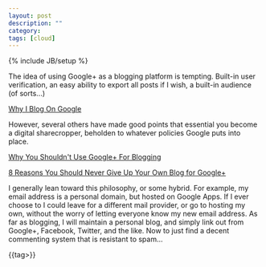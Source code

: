 ```yaml
---
layout: post
description: ""
category: 
tags: [cloud]
---
```

{% include JB/setup %}


The idea of using Google+ as a blogging platform is tempting.  Built-in user verification, an easy ability to export all posts if I wish, a built-in audience (of sorts...)

[Why I Blog On Google](http://www.computerworld.com/article/2492324/social-media/why-i-blog-on-google---and-how-.html)

However, several others have made good points that essential you become a digital sharecropper, beholden to whatever policies Google puts into place.  

[Why You Shouldn't Use Google+ For Blogging](http://todaymade.com/blog/google-plus-blogging/)

[8 Reasons You Should Never Give Up Your Own Blog for Google+](http://www.copyblogger.com/google-plus-sharecropping/)

I generally lean toward this philosophy, or some hybrid.  For example, my email address is a personal domain, but hosted on Google Apps.  If I ever choose to I could leave for a different mail provider, or go to hosting my own, without the worry of letting everyone know my new email address.  As far as blogging, I will maintain a personal blog, and simply link out from Google+, Facebook, Twitter, and the like.  Now to just find a decent commenting system that is resistant to spam...


{{tag>}}


